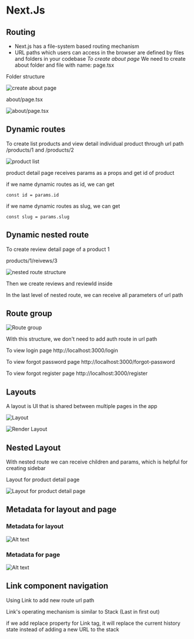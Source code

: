 # Next.Js

## Routing

- Next.js has a file-system based routing mechanism
- URL paths which users can access in the browser are defined by files and folders in your codebase
  _To create about page_
  We need to create about folder and file with name: page.tsx

Folder structure

![create about page](image.png)

about/page.tsx

![about/page.tsx](image-1.png)

## Dynamic routes

To create list products and view detail individual product through url path
/products/1 and /products/2

![product list](image-2.png)

product detail page receives params as a props and get id of product

if we name dynamic routes as id, we can get

    const id = params.id

if we name dynamic routes as slug, we can get

    const slug = params.slug

## Dynamic nested route

To create review detail page of a product 1

products/1/reivews/3

![nested route structure](image-3.png)

Then we create reviews and reviewId inside

In the last level of nested route, we can receive all parameters of url path

## Route group

![Route group](image-4.png)

With this structure, we don't need to add auth route in url path

To view login page
http://localhost:3000/login

To view forgot password page
http://localhost:3000/forgot-password

To view forgot register page
http://localhost:3000/register

## Layouts

A layout is UI that is shared between multiple pages in the app

![Layout](image-5.png)

![Render Layout](image-6.png)

## Nested Layout

With nested route we can receive children and params, which is helpful for creating sidebar

Layout for product detail page

![Layout for product detail page](image-7.png)

## Metadata for layout and page

### Metadata for layout

![Alt text](image-8.png)

### Metadata for page

![Alt text](image-9.png)

## Link component navigation

Using Link to add new route url path

Link's operating mechanism is similar to Stack (Last in first out)

if we add replace property for Link tag, it will replace the current history state instead of adding a new URL to the stack

